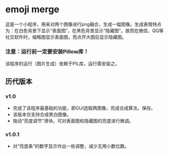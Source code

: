 ﻿# emoji merge
这是一个小程序，用来对两个图像进行png融合，生成一幅图像。生成表情特点为：在白色背景下显示“表面图”，在黑色背景显示“隐藏图”。故而在微信，QQ等社交软件时，缩略图显示表面图，而点开大图后显示隐藏图。

### 注意：运行前一定要安装Pillow库！
该程序的运行（图片生成）依赖于PIL库，运行需安装之。

## 历代版本
### v1.0
- 完成了该程序最基础的功能，即GUI选取两图像，完成合成算法，保存。
- 该版本仅支持合成黑白图像。
- 拖动“亮度调节”滑块，可对表面图和隐藏图的亮度进行微调。

### v1.0.1
- 对“亮度条”的数字显示作出一些调整，减少无用小数位数。
